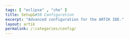 ```yaml
---
tags: [ "eclipse" , "che" ]
title: Setup&#58 Configuration
excerpt: "Advanced configuration for the ARTIK IDE."
layout: artik
permalink: /:categories/config/
---
```

